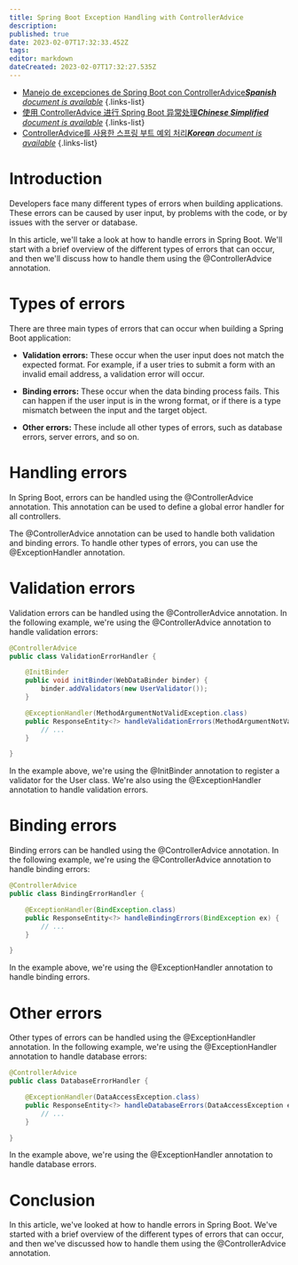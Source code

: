 ```yaml
---
title: Spring Boot Exception Handling with ControllerAdvice
description: 
published: true
date: 2023-02-07T17:32:33.452Z
tags: 
editor: markdown
dateCreated: 2023-02-07T17:32:27.535Z
---
```


- [Manejo de excepciones de Spring Boot con ControllerAdvice***Spanish** document is available*](/es/Knowledge-base/Spring-Boot/spring-boot-exception-handling-with-controlleradvice)
{.links-list}
- [使用 ControllerAdvice 进行 Spring Boot 异常处理***Chinese Simplified** document is available*](/zh/Knowledge-base/Spring-Boot/spring-boot-exception-handling-with-controlleradvice)
{.links-list}
- [ControllerAdvice를 사용한 스프링 부트 예외 처리***Korean** document is available*](/ko/Knowledge-base/Spring-Boot/spring-boot-exception-handling-with-controlleradvice)
{.links-list}



# Introduction

Developers face many different types of errors when building applications. These errors can be caused by user input, by problems with the code, or by issues with the server or database.

In this article, we'll take a look at how to handle errors in Spring Boot. We'll start with a brief overview of the different types of errors that can occur, and then we'll discuss how to handle them using the @ControllerAdvice annotation.

# Types of errors

There are three main types of errors that can occur when building a Spring Boot application:

* **Validation errors:** These occur when the user input does not match the expected format. For example, if a user tries to submit a form with an invalid email address, a validation error will occur.

* **Binding errors:** These occur when the data binding process fails. This can happen if the user input is in the wrong format, or if there is a type mismatch between the input and the target object.

* **Other errors:** These include all other types of errors, such as database errors, server errors, and so on.

# Handling errors

In Spring Boot, errors can be handled using the @ControllerAdvice annotation. This annotation can be used to define a global error handler for all controllers.

The @ControllerAdvice annotation can be used to handle both validation and binding errors. To handle other types of errors, you can use the @ExceptionHandler annotation.

# Validation errors

Validation errors can be handled using the @ControllerAdvice annotation. In the following example, we're using the @ControllerAdvice annotation to handle validation errors:

```java
@ControllerAdvice
public class ValidationErrorHandler {

    @InitBinder
    public void initBinder(WebDataBinder binder) {
        binder.addValidators(new UserValidator());
    }

    @ExceptionHandler(MethodArgumentNotValidException.class)
    public ResponseEntity<?> handleValidationErrors(MethodArgumentNotValidException ex) {
        // ...
    }

}
```

In the example above, we're using the @InitBinder annotation to register a validator for the User class. We're also using the @ExceptionHandler annotation to handle validation errors.

# Binding errors

Binding errors can be handled using the @ControllerAdvice annotation. In the following example, we're using the @ControllerAdvice annotation to handle binding errors:

```java
@ControllerAdvice
public class BindingErrorHandler {

    @ExceptionHandler(BindException.class)
    public ResponseEntity<?> handleBindingErrors(BindException ex) {
        // ...
    }

}
```

In the example above, we're using the @ExceptionHandler annotation to handle binding errors.

# Other errors

Other types of errors can be handled using the @ExceptionHandler annotation. In the following example, we're using the @ExceptionHandler annotation to handle database errors:

```java
@ControllerAdvice
public class DatabaseErrorHandler {

    @ExceptionHandler(DataAccessException.class)
    public ResponseEntity<?> handleDatabaseErrors(DataAccessException ex) {
        // ...
    }

}
```

In the example above, we're using the @ExceptionHandler annotation to handle database errors.

# Conclusion

In this article, we've looked at how to handle errors in Spring Boot. We've started with a brief overview of the different types of errors that can occur, and then we've discussed how to handle them using the @ControllerAdvice annotation.